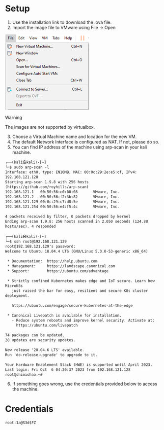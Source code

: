 # Setup

1. Use the installation link to download the .ova file.
2. Import the image file to VMware using File -> Open 

![Alt text](Screenshots/image-1.png)

> [!WARNING]  
> The images are not supported by virtualbox. 

3. Choose a Virtual Machine name and location for the new VM.
4. The default Network Interface is configured as NAT. If not, please do so.
5. You can find IP address of the machine using arp-scan in your kali machine.
```
┌──(kali㉿kali)-[~]
└─$ sudo arp-scan -l        
Interface: eth0, type: EN10MB, MAC: 00:0c:29:2e:e5:cf, IPv4: 192.168.121.128
Starting arp-scan 1.9.8 with 256 hosts (https://github.com/royhills/arp-scan)
192.168.121.1   00:50:56:c0:00:08       VMware, Inc.
192.168.121.2   00:50:56:f2:3b:82       VMware, Inc.
192.168.121.129 00:0c:29:c7:d8:5e       VMware, Inc.
192.168.121.254 00:50:56:e4:f5:4c       VMware, Inc.

4 packets received by filter, 0 packets dropped by kernel
Ending arp-scan 1.9.8: 256 hosts scanned in 2.050 seconds (124.88 hosts/sec). 4 responded

┌──(kali㉿kali)-[~]
└─$ ssh root@192.168.121.129
root@192.168.121.129's password: 
Welcome to Ubuntu 18.04.4 LTS (GNU/Linux 5.3.0-53-generic x86_64)

 * Documentation:  https://help.ubuntu.com
 * Management:     https://landscape.canonical.com
 * Support:        https://ubuntu.com/advantage

 * Strictly confined Kubernetes makes edge and IoT secure. Learn how MicroK8s
   just raised the bar for easy, resilient and secure K8s cluster deployment.

   https://ubuntu.com/engage/secure-kubernetes-at-the-edge

 * Canonical Livepatch is available for installation.
   - Reduce system reboots and improve kernel security. Activate at:
     https://ubuntu.com/livepatch

74 packages can be updated.
28 updates are security updates.

New release '20.04.6 LTS' available.
Run 'do-release-upgrade' to upgrade to it.

Your Hardware Enablement Stack (HWE) is supported until April 2023.
Last login: Fri Oct  6 04:20:37 2023 from 192.168.121.128
root@shimishao:~# 
```


6. If something goes wrong, use the credentials provided below to access the machine.

# Credentials
```
root:1a@S3d$FZ
```
